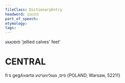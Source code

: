```yaml
---
fileClass: DictionaryEntry
headword: פֿוסנאָגע
part_of_speech: 
etymology: 
tags: 
---
```

פֿוסנאָגע
'jellied calves' feet'

CENTRAL
========

fiˑs  gegʎɩvərtə פֿיס, געגליווערטע {POLAND, Warsaw, 52211}